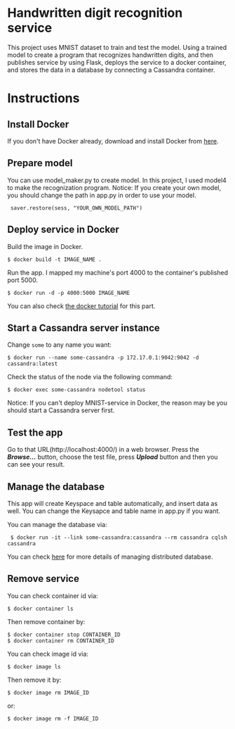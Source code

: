 # Handwritten digit recognition service

This project uses MNIST dataset to train and test the model. Using a trained model to create a program that recognizes handwritten digits, and then publishes service by using Flask, deploys the service to a docker container, and stores the data in a database by connecting a Cassandra container.


# Instructions

## Install Docker

If you don't have Docker already, download and install Docker from [here](https://docs.docker.com/install/).

## Prepare model
You can use model_maker.py to create model. In this project, I used model4 to make the recognization program.
Notice: If you create your own model, you should change the path in app.py in order to use your model. 

     saver.restore(sess, "YOUR_OWN_MODEL_PATH")

## Deploy service in Docker

Build the image in Docker.

    $ docker build -t IMAGE_NAME .
Run the app. I mapped my machine's port 4000 to the container's published port 5000.

    $ docker run -d -p 4000:5000 IMAGE_NAME
You can also check [the docker tutorial](https://docs.docker.com/get-started/part2/) for this part.


## Start a Cassandra server instance 
Change `some` to any name you want:

    $ docker run --name some-cassandra -p 172.17.0.1:9042:9042 -d cassandra:latest
Check the status of the node via the following command:

    $ docker exec some-cassandra nodetool status

Notice: If you can't deploy MNIST-service in Docker, the reason may be you should start a Cassandra server first.

## Test the app

Go to that URL(http://localhost:4000/) in a web browser. Press the ***Browse...*** button, choose the test file, press ***Upload*** button and then you can see your result.

## Manage the database

This app will create Keyspace and table automatically, and insert data as well. You can change the Keysapce and table name in app.py  if you want.

You can manage the database via:

     $ docker run -it --link some-cassandra:cassandra --rm cassandra cqlsh cassandra
You can check [here](https://www.tutorialspoint.com/cassandra/index.htm) for more details of managing distributed database.

## Remove service

You can check container id via:

    $ docker container ls
Then remove container by:

    $ docker container stop CONTAINER_ID
    $ docker container rm CONTAINER_ID
You can check image id via:

    $ docker image ls
Then remove it by:

    $ docker image rm IMAGE_ID
or:

    $ docker image rm -f IMAGE_ID

